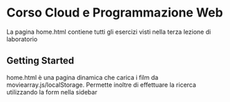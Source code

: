 # Corso Cloud e Programmazione Web

La pagina home.html contiene tutti gli esercizi visti nella terza lezione di laboratorio

## Getting Started

home.html è una pagina dinamica che carica i film da moviearray.js/localStorage. Permette inoltre di effettuare la ricerca utilizzando la form nella sidebar

